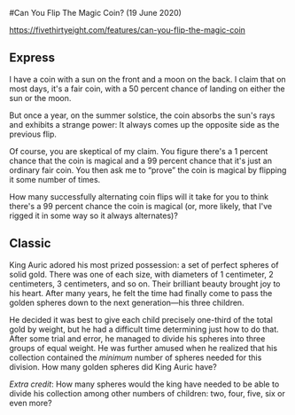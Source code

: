 #Can You Flip The Magic Coin? (19 June 2020)

https://fivethirtyeight.com/features/can-you-flip-the-magic-coin

## Express

I have a coin with a sun on the front and a moon on the back.
I claim that on most days, it's a fair coin, with a 50 percent chance of landing on either the sun or the moon.

But once a year, on the summer solstice, the coin absorbs the sun's rays and exhibits a strange power: It always comes up the opposite side as the previous flip.

Of course, you are skeptical of my claim.
You figure there's a 1 percent chance that the coin is magical and a 99 percent chance that it's just an ordinary fair coin.
You then ask me to “prove” the coin is magical by flipping it some number of times.

How many successfully alternating coin flips will it take for you to think there's a 99 percent chance the coin is magical (or, more likely, that I've rigged it in some way so it always alternates)?

## Classic

King Auric adored his most prized possession: a set of perfect spheres of solid gold.
There was one of each size, with diameters of 1 centimeter, 2 centimeters, 3 centimeters, and so on.
Their brilliant beauty brought joy to his heart.
After many years, he felt the time had finally come to pass the golden spheres down to the next generation—his three children.

He decided it was best to give each child precisely one-third of the total gold by weight, but he had a difficult time determining just how to do that.
After some trial and error, he managed to divide his spheres into three groups of equal weight.
He was further amused when he realized that his collection contained the *minimum* number of spheres needed for this division.
How many golden spheres did King Auric have?

*Extra credit*: How many spheres would the king have needed to be able to divide his collection among other numbers of children: two, four, five, six or even more?

